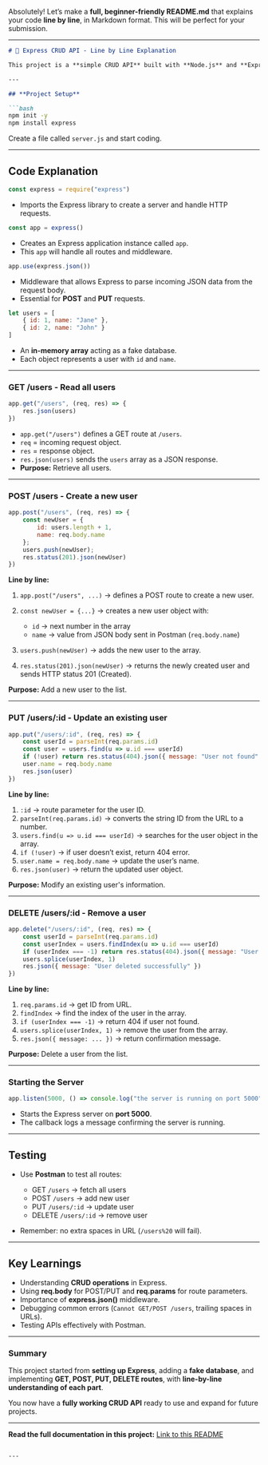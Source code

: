 Absolutely! Let’s make a **full, beginner-friendly README.md** that explains your code **line by line**, in Markdown format. This will be perfect for your submission.

---

````markdown
# 🧙 Express CRUD API - Line by Line Explanation

This project is a **simple CRUD API** built with **Node.js** and **Express.js**. It allows you to **Create, Read, Update, and Delete** users stored in a JavaScript array (fake database). This README explains the code **line by line**.

---

## **Project Setup**

```bash
npm init -y        
npm install express 
````

Create a file called `server.js` and start coding.

---

## **Code Explanation**

```js
const express = require("express")
```

* Imports the Express library to create a server and handle HTTP requests.

```js
const app = express()
```

* Creates an Express application instance called `app`.
* This `app` will handle all routes and middleware.

```js
app.use(express.json())
```

* Middleware that allows Express to parse incoming JSON data from the request body.
* Essential for **POST** and **PUT** requests.

```js
let users = [
    { id: 1, name: "Jane" },
    { id: 2, name: "John" }
]
```

* An **in-memory array** acting as a fake database.
* Each object represents a user with `id` and `name`.

---

### **GET /users** - Read all users

```js
app.get("/users", (req, res) => {
    res.json(users)
})
```

* `app.get("/users")` defines a GET route at `/users`.
* `req` = incoming request object.
* `res` = response object.
* `res.json(users)` sends the `users` array as a JSON response.
* **Purpose:** Retrieve all users.

---

### **POST /users** - Create a new user

```js
app.post("/users", (req, res) => {
    const newUser = {
        id: users.length + 1,
        name: req.body.name
    };
    users.push(newUser);
    res.status(201).json(newUser)
})
```

**Line by line:**

1. `app.post("/users", ...)` → defines a POST route to create a new user.
2. `const newUser = {...}` → creates a new user object with:

   * `id` → next number in the array
   * `name` → value from JSON body sent in Postman (`req.body.name`)
3. `users.push(newUser)` → adds the new user to the array.
4. `res.status(201).json(newUser)` → returns the newly created user and sends HTTP status 201 (Created).

**Purpose:** Add a new user to the list.

---

### **PUT /users/:id** - Update an existing user

```js
app.put("/users/:id", (req, res) => {
    const userId = parseInt(req.params.id)
    const user = users.find(u => u.id === userId)
    if (!user) return res.status(404).json({ message: "User not found" })
    user.name = req.body.name
    res.json(user)
})
```

**Line by line:**

1. `:id` → route parameter for the user ID.
2. `parseInt(req.params.id)` → converts the string ID from the URL to a number.
3. `users.find(u => u.id === userId)` → searches for the user object in the array.
4. `if (!user)` → if user doesn’t exist, return 404 error.
5. `user.name = req.body.name` → update the user’s name.
6. `res.json(user)` → return the updated user object.

**Purpose:** Modify an existing user's information.

---

### **DELETE /users/:id** - Remove a user

```js
app.delete("/users/:id", (req, res) => {
    const userId = parseInt(req.params.id)
    const userIndex = users.findIndex(u => u.id === userId)
    if (userIndex === -1) return res.status(404).json({ message: "User not found" })
    users.splice(userIndex, 1)
    res.json({ message: "User deleted successfully" })
})
```

**Line by line:**

1. `req.params.id` → get ID from URL.
2. `findIndex` → find the index of the user in the array.
3. `if (userIndex === -1)` → return 404 if user not found.
4. `users.splice(userIndex, 1)` → remove the user from the array.
5. `res.json({ message: ... })` → return confirmation message.

**Purpose:** Delete a user from the list.

---

### **Starting the Server**

```js
app.listen(5000, () => console.log("the server is running on port 5000"))
```

* Starts the Express server on **port 5000**.
* The callback logs a message confirming the server is running.

---

## **Testing**

* Use **Postman** to test all routes:

  * GET `/users` → fetch all users
  * POST `/users` → add new user
  * PUT `/users/:id` → update user
  * DELETE `/users/:id` → remove user

* Remember: no extra spaces in URL (`/users%20` will fail).

---

## **Key Learnings**

* Understanding **CRUD operations** in Express.
* Using **req.body** for POST/PUT and **req.params** for route parameters.
* Importance of **express.json()** middleware.
* Debugging common errors (`Cannot GET/POST /users`, trailing spaces in URLs).
* Testing APIs effectively with Postman.

---

### Summary

This project started from **setting up Express**, adding a **fake database**, and implementing **GET, POST, PUT, DELETE routes**, with **line-by-line understanding of each part**.

You now have a **fully working CRUD API** ready to use and expand for future projects.

---

 **Read the full documentation in this project:** [Link to this README](https://docs.google.com/document/d/1CcZaxHW8BjIlxweR_pLE6jlFVcA0qmfyCuQlOhftsos/edit?usp=sharing)

```

---
